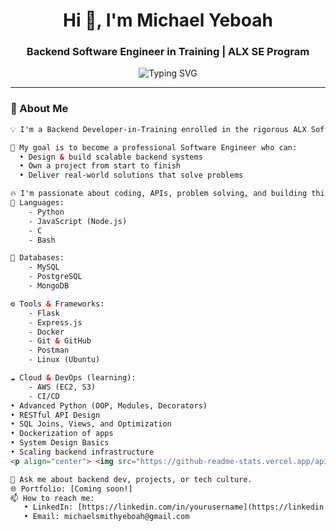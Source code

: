 <!-- GitHub Profile Header -->
<h1 align="center">Hi 👋, I'm Michael Yeboah</h1>
<h3 align="center">Backend Software Engineer in Training | ALX SE Program</h3>

<p align="center">
  <img src="https://readme-typing-svg.demolab.com?font=Fira+Code&pause=1000&color=FACC15&center=true&vCenter=true&width=435&lines=Building+projects+%F0%9F%9A%80;Lifelong+learner+%F0%9F%93%9A;Backend-focused+developer+%F0%9F%92%BB" alt="Typing SVG" />
</p>

---

### 🚀 About Me
```html
💡 I'm a Backend Developer-in-Training enrolled in the rigorous ALX Software Engineering Program.

🎯 My goal is to become a professional Software Engineer who can:
  • Design & build scalable backend systems
  • Own a project from start to finish
  • Deliver real-world solutions that solve problems

🔥 I'm passionate about coding, APIs, problem solving, and building things that work. I'm motivated by progress and excited about every chance to create or collaborate on a new idea.
🔧 Languages:
    - Python
    - JavaScript (Node.js)
    - C
    - Bash

💾 Databases:
    - MySQL
    - PostgreSQL
    - MongoDB

⚙️ Tools & Frameworks:
    - Flask
    - Express.js
    - Docker
    - Git & GitHub
    - Postman
    - Linux (Ubuntu)

☁️ Cloud & DevOps (learning):
    - AWS (EC2, S3)
    - CI/CD
• Advanced Python (OOP, Modules, Decorators)
• RESTful API Design
• SQL Joins, Views, and Optimization
• Dockerization of apps
• System Design Basics
• Scaling backend infrastructure
<p align="center"> <img src="https://github-readme-stats.vercel.app/api?username=yeboahsmith1&show_icons=true&theme=radical" alt="GitHub Stats" /> <img src="https://github-readme-streak-stats.herokuapp.com/?user=yeboahsmith1&theme=radical" alt="GitHub Streak" /> </p>

💬 Ask me about backend dev, projects, or tech culture.
🌐 Portfolio: [Coming soon!]
📫 How to reach me:
   • LinkedIn: [https://linkedin.com/in/yourusername](https://linkedin.com/in/yourusername)
   • Email: michaelsmithyeboah@gmail.com
